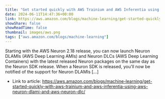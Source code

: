 ```yaml
---
title: "Get started quickly with AWS Trainium and AWS Inferentia using AWS Neuron DLAMI and AWS Neuron DLC"
date: 2024-06-11T14:47:36+00:00
link: https://aws.amazon.com/blogs/machine-learning/get-started-quickly-with-aws-trainium-and-aws-inferentia-using-aws-neuron-dlami-and-aws-neuron-dlc/
showShare: false
showReadTime: false
thumbnail: images/aws.png
tags: ["aws.amazon.com/blogs/machine-learning"]
---
```

Starting with the AWS Neuron 2.18 release, you can now launch Neuron DLAMIs (AWS Deep Learning AMIs) and Neuron DLCs (AWS Deep Learning Containers) with the latest released Neuron packages on the same day as the Neuron SDK release. When a Neuron SDK is released, you’ll now be notified of the support for Neuron DLAMIs […]

- Link to article: https://aws.amazon.com/blogs/machine-learning/get-started-quickly-with-aws-trainium-and-aws-inferentia-using-aws-neuron-dlami-and-aws-neuron-dlc/